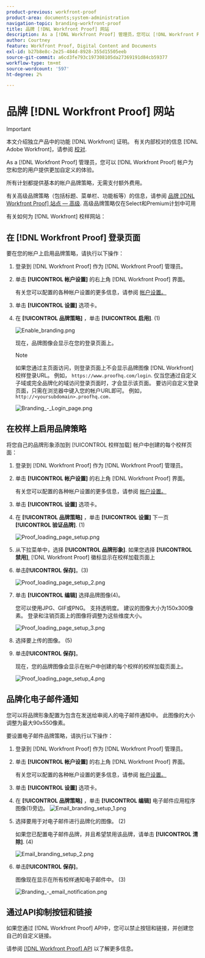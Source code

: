 ```yaml
---
product-previous: workfront-proof
product-area: documents;system-administration
navigation-topic: branding-workfront-proof
title: 品牌 [!DNL Workfront Proof] 网站
description: As a [!DNL Workfront Proof] 管理员，您可以 [!DNL Workfront Proof] 帐户为您和您的用户提供更加自定义的体验。
author: Courtney
feature: Workfront Proof, Digital Content and Documents
exl-id: b27b8e8c-2e25-484d-8928-355d15505eeb
source-git-commit: a6cd3fe793c197308105da27369191d84cb59377
workflow-type: tm+mt
source-wordcount: '597'
ht-degree: 2%

---
```


# 品牌 [!DNL Workfront Proof] 网站

>[!IMPORTANT]
>
>本文介绍独立产品中的功能 [!DNL Workfront] 证明。 有关内部校对的信息 [!DNL Adobe Workfront]，请参阅 [校对](../../../review-and-approve-work/proofing/proofing.md).

As a [!DNL Workfront Proof] 管理员，您可以 [!DNL Workfront Proof] 帐户为您和您的用户提供更加自定义的体验。

所有计划都提供基本的帐户品牌策略，无需支付额外费用。

有关高级品牌策略（包括标题、菜单栏、功能板等）的信息，请参阅 [品牌 [!DNL Workfront Proof] 站点 — 高级](../../../workfront-proof/wp-acct-admin/branding/brand-wp-site-advanced.md). 高级品牌策略仅在Select和Premium计划中可用

有关如何为 [!DNL Workfront] 校样网站：

## 在 [!DNL Workfront Proof] 登录页面

要在您的帐户上启用品牌策略，请执行以下操作：

1. 登录到 [!DNL Workfront Proof] 作为 [!DNL Workfront Proof] 管理员。
1. 单击 **[!UICONTROL 帐户设置]** 的右上角 [!DNL Workfront Proof] 界面。

   有关您可以配置的各种帐户设置的更多信息，请参阅 [帐户设置。](https://support.workfront.com/hc/en-us/sections/115000912147-Account-Settings)

1. 单击 **[!UICONTROL 设置]** 选项卡。
1. 在 **[!UICONTROL 品牌策略]** ，单击 **[!UICONTROL 启用]**. (1)

   ![Enable_branding.png](assets/enable-branding-350x177.png)

   现在，品牌图像会显示在您的登录页面上。

   >[!NOTE]
   >
   >如果您通过主页面访问，则登录页面上不会显示品牌图像 [!DNL Workfront] 校样登录URL。 例如， `https://www.proofhq.com/login`. 仅当您通过自定义子域或完全品牌化的域访问登录页面时，才会显示该页面。 要访问自定义登录页面，只需在浏览器中键入您的帐户URL即可。 例如，`http://<yoursubdomain>.proofhq.com.`<!--For more information about fully branded domains, see "Fully Branded Domains" in the article [Configure a branded domain in [!DNL Workfront Proof]](../../../workfront-proof/wp-acct-admin/branding/configure-branded-domain-in-wp.md).-->

   ![Branding_-_Login_page.png](assets/branding---login-page-350x198.png)

## 在校样上启用品牌策略

将您自己的品牌形象添加到 [!UICONTROL 校样加载] 帐户中创建的每个校样页面：

1. 登录到 [!DNL Workfront Proof] 作为 [!DNL Workfront Proof] 管理员。
1. 单击 **[!UICONTROL 帐户设置]** 的右上角 [!DNL Workfront Proof] 界面。

   有关您可以配置的各种帐户设置的更多信息，请参阅 [帐户设置。](https://support.workfront.com/hc/en-us/sections/115000912147-Account-Settings)

1. 单击 **[!UICONTROL 设置]** 选项卡。
1. 在 **[!UICONTROL 品牌策略]** ，单击 **[!UICONTROL 设置]** 下一页 **[!UICONTROL 验证品牌]**. (1)

   ![Proof_loading_page_setup.png](assets/proof-loading-page-setup-350x159.png)

1. 从下拉菜单中，选择 **[!UICONTROL 品牌形象]**.
如果您选择 **[!UICONTROL 禁用]**, [!DNL Workfront Proof] 徽标显示在校样加载页面上

1. 单击&#x200B;**[!UICONTROL 保存]**。(3)

   ![Proof_loading_page_setup_2.png](assets/proof-loading-page-setup-2-350x164.png)

1. 单击 **[!UICONTROL 编辑]** 选择品牌图像(4)。

   您可以使用JPG、GIF或PNG。 支持透明度。 建议的图像大小为150x300像素。 登录和注销页面上的图像将调整为这些维度大小。

   ![Proof_loading_page_setup_3.png](assets/proof-loading-page-setup-3-350x116.png)

1. 选择要上传的图像。 (5)
1. 单击&#x200B;**[!UICONTROL 保存]**。

   现在，您的品牌图像会显示在帐户中创建的每个校样的校样加载页面上。

   ![Proof_loading_page_setup_4.png](assets/proof-loading-page-setup-4-350x97.png)

## 品牌化电子邮件通知

您可以将品牌形象配置为包含在发送给审阅人的电子邮件通知中。 此图像的大小调整为最大90x550像素。

要设置电子邮件品牌策略，请执行以下操作：

1. 登录到 [!DNL Workfront Proof] 作为 [!DNL Workfront Proof] 管理员。
1. 单击 **[!UICONTROL 帐户设置]** 的右上角 [!DNL Workfront Proof] 界面。

   有关您可以配置的各种帐户设置的更多信息，请参阅 [帐户设置。](https://support.workfront.com/hc/en-us/sections/115000912147-Account-Settings)

1. 单击 **[!UICONTROL 设置]** 选项卡。
1. 在 **[!UICONTROL 品牌策略]** ，单击 **[!UICONTROL 编辑]** 电子邮件应用程序图像(1)旁边。
   ![Email_branding_setup_1.png](assets/email-branding-setup-1-350x227.png)

1. 选择要用于对电子邮件进行品牌化的图像。 (2)

   如果您已配置电子邮件品牌，并且希望禁用该品牌，请单击 **[!UICONTROL 清除]**. (4)

   ![Email_branding_setup_2.png](assets/email-branding-setup-2-350x96.png)

1. 单击&#x200B;**[!UICONTROL 保存]**。

   图像现在显示在所有校样通知电子邮件中。 (3)

   ![Branding_-_email_notification.png](assets/branding---email-notification-350x195.png)

<!--
<h2 data-mc-conditions="QuicksilverOrClassic.Draft mode">Custom Sub-Domains</h2>
-->

<!--
<p data-mc-conditions="QuicksilverOrClassic.Draft mode">You can add your brand name to your Workfront Proof account URL. For example, your URL might look like this:</p>
-->

<!--
<p data-mc-conditions="QuicksilverOrClassic.Draft mode"><strong>http://yoursubdomain.proofhq.com</strong> </p>
-->

<!--
<p data-mc-conditions="QuicksilverOrClassic.Draft mode">This customization is also included in all your proof links, as well as in the 'From' email address for your proof notifications.</p>
-->

<!--
<p data-mc-conditions="QuicksilverOrClassic.Draft mode">For more information on how to set up a branded sub-domain, see <a href="../../../workfront-proof/wp-acct-admin/branding/configure-branded-domain-in-wp.md" class="MCXref xref">Configure a branded domain in Workfront Proof</a></p>
-->

## 通过API抑制按钮和链接

如果您通过 [!DNL Workfront Proof] API中，您可以禁止按钮和链接，并创建您自己的自定义链接。

请参阅 [[!DNL Workfront Proof] API](http://api.proofhq.com/) 以了解更多信息。
